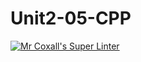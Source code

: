 # Unit2-05-CPP
[![Mr Coxall's Super Linter](https://github.com/ICS3U-Programming-JoannaK/Unit2-05-CPP/workflows/Mr%20Coxall's%20Super%20Linter/badge.svg)](https://github.com/ICS3U-Programming-JoannaK/Unit2-05-CPP/actions/)
